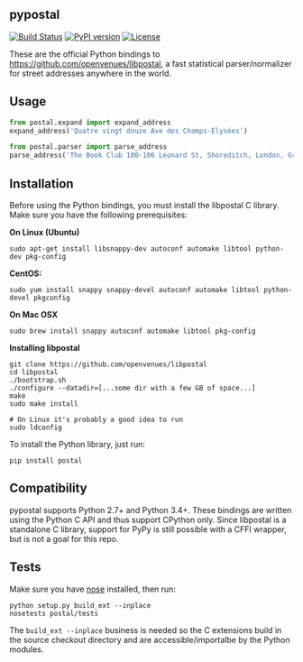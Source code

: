 pypostal
--------

[![Build Status](https://travis-ci.org/openvenues/pypostal.svg?branch=master)](https://travis-ci.org/openvenues/pypostal) [![PyPI version](https://img.shields.io/pypi/v/postal.svg)](https://pypi.python.org/postal) [![License](https://img.shields.io/github/license/openvenues/pypostal.svg)](https://github.com/openvenues/pypostal/blob/master/LICENSE)

These are the official Python bindings to https://github.com/openvenues/libpostal, a fast statistical parser/normalizer for street addresses anywhere in the world.

Usage
-----

```python
from postal.expand import expand_address
expand_address('Quatre vingt douze Ave des Champs-Élysées')

from postal.parser import parse_address
parse_address('The Book Club 100-106 Leonard St, Shoreditch, London, Greater London, EC2A 4RH, United Kingdom')
```

Installation
------------

Before using the Python bindings, you must install the libpostal C library. Make sure you have the following prerequisites:

**On Linux (Ubuntu)**
```
sudo apt-get install libsnappy-dev autoconf automake libtool python-dev pkg-config
```
**CentOS:**
```
sudo yum install snappy snappy-devel autoconf automake libtool python-devel pkgconfig
```
**On Mac OSX**
```
sudo brew install snappy autoconf automake libtool pkg-config
```

**Installing libpostal**

```
git clone https://github.com/openvenues/libpostal
cd libpostal
./bootstrap.sh
./configure --datadir=[...some dir with a few GB of space...]
make
sudo make install

# On Linux it's probably a good idea to run
sudo ldconfig
```

To install the Python library, just run:

```
pip install postal
```

Compatibility
-------------

pypostal supports Python 2.7+ and Python 3.4+. These bindings are written using the Python C API and thus support CPython only. Since libpostal is a standalone C library, support for PyPy is still possible with a CFFI wrapper, but is not a goal for this repo.

Tests
-----

Make sure you have [nose](https://nose.readthedocs.org/en/latest/) installed, then run:

```
python setup.py build_ext --inplace
nosetests postal/tests
```

The ```build_ext --inplace``` business is needed so the C extensions build in the source checkout directory and are accessible/importalbe by the Python modules.
